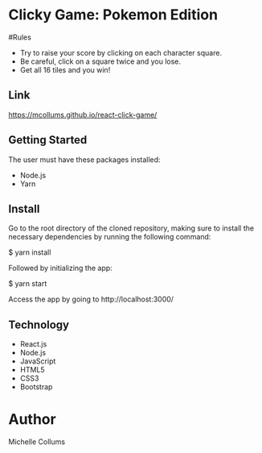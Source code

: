 # Clicky Game: Pokemon Edition

#Rules
- Try to raise your score by clicking on each character square.
- Be careful, click on a square twice and you lose.
- Get all 16 tiles and you win!

## Link
 https://mcollums.github.io/react-click-game/

## Getting Started
The user must have these packages installed:

- Node.js
- Yarn

## Install
Go to the root directory of the cloned repository, making sure to install the necessary dependencies by running the following command:

$ yarn install

Followed by initializing the app:

$ yarn start

Access the app by going to http://localhost:3000/

## Technology

- React.js
- Node.js
- JavaScript
- HTML5
- CSS3
- Bootstrap

# Author
Michelle Collums